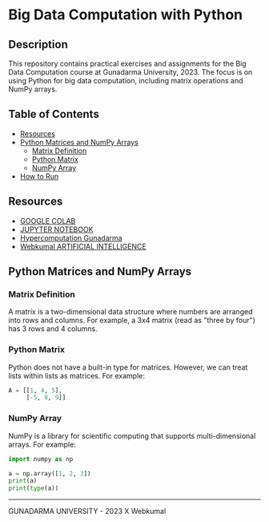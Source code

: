 # Big Data Computation with Python

## Description
This repository contains practical exercises and assignments for the Big Data Computation course at Gunadarma University, 2023. The focus is on using Python for big data computation, including matrix operations and NumPy arrays.

## Table of Contents
- [Resources](#resources)
- [Python Matrices and NumPy Arrays](#python-matrices-and-numpy-arrays)
  - [Matrix Definition](#matrix-definition)
  - [Python Matrix](#python-matrix)
  - [NumPy Array](#numpy-array)
- [How to Run](#how-to-run)

## Resources
- [GOOGLE COLAB](https://colab.research.google.com/)
- [JUPYTER NOTEBOOK](https://jupyter.org/try)
- [Hypercomputation Gunadarma](https://hypercomputation-hub.gunadarma.ac.id/)
- [Webkumal ARTIFICIAL INTELLIGENCE](https://webkumal.com/tag/artificial-intelligence/)

## Python Matrices and NumPy Arrays

### Matrix Definition
A matrix is a two-dimensional data structure where numbers are arranged into rows and columns. For example, a 3x4 matrix (read as "three by four") has 3 rows and 4 columns.

### Python Matrix
Python does not have a built-in type for matrices. However, we can treat lists within lists as matrices. For example:
```python
A = [[1, 4, 5], 
     [-5, 8, 9]]
```

### NumPy Array
NumPy is a library for scientific computing that supports multi-dimensional arrays. For example:
```python
import numpy as np

a = np.array([1, 2, 3])
print(a)
print(type(a))
```

---

GUNADARMA UNIVERSITY - 2023 X Webkumal
